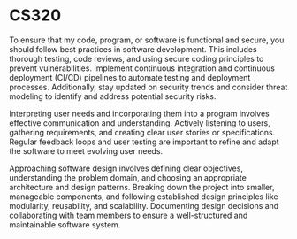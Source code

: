 # CS320


To ensure that my code, program, or software is functional and secure, you should follow best practices in software development. This includes thorough testing, code reviews, and using secure coding principles to prevent vulnerabilities. Implement continuous integration and continuous deployment (CI/CD) pipelines to automate testing and deployment processes. Additionally, stay updated on security trends and consider threat modeling to identify and address potential security risks.

Interpreting user needs and incorporating them into a program involves effective communication and understanding. Actively listening to users, gathering requirements, and creating clear user stories or specifications. Regular feedback loops and user testing are important to refine and adapt the software to meet evolving user needs.

Approaching software design involves defining clear objectives, understanding the problem domain, and choosing an appropriate architecture and design patterns. Breaking down the project into smaller, manageable components, and following established design principles like modularity, reusability, and scalability. Documenting design decisions and collaborating with team members to ensure a well-structured and maintainable software system.
